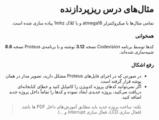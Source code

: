 <h1 id="-" dir="rtl">مثال‌های درس ریزپردازنده</h1>
<p dir="rtl">تمامی مثال‌ها با میکروکنترلر atmega16 و با کلاک 1mhz پیاده سازی شده است.</p>
<h3 id="-" dir="rtl">همخوانی</h3>
<p dir="rtl">کدها توسط برنامه Codevision نسخه <strong>3.12</strong> نوشته و با برنامه‌ی Proteus نسخه <strong>8.6</strong> شبیه‌سازی شده‌‌اند.</p>
<h3 id="-" dir="rtl">رفع اشکال</h3>
<ul dir='rtl'>
<li dir="rtl">در صورتی که در اجرای فایل‌های Proteus مشکل دارید، تصویر مدار در همان پوشه قرار گرفته است.</li>
<li dir="rtl">اگر نمی‌توانید کدهای پروژه کدویژن را کامپایل کنید و خطای کتابخانه‌ای دریافت می‌کنید، پروژه جدیدی ایجاد نموده و کد‌ها را تماماً داخل پروژه جدید اضافه کنید.<blockquote>
<p dir="rtl">نکته: ساخت پروژه جدید باید مطابق آموزش‌های داخل PDF ها باشد. (فعال سازی LCD، فعال سازی interrupt و ...)</p>
</blockquote>
</li>
</ul>
